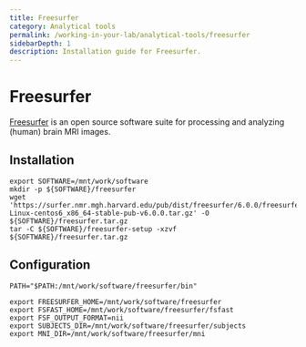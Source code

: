 ```yaml
---
title: Freesurfer
category: Analytical tools
permalink: /working-in-your-lab/analytical-tools/freesurfer
sidebarDepth: 1
description: Installation guide for Freesurfer.
---
```


# Freesurfer

[Freesurfer](https://surfer.nmr.mgh.harvard.edu/) is an open source
software suite for processing and analyzing (human) brain MRI images.

## Installation

```
export SOFTWARE=/mnt/work/software
mkdir -p ${SOFTWARE}/freesurfer
wget 'https://surfer.nmr.mgh.harvard.edu/pub/dist/freesurfer/6.0.0/freesurfer-Linux-centos6_x86_64-stable-pub-v6.0.0.tar.gz' -O ${SOFTWARE}/freesurfer.tar.gz
tar -C ${SOFTWARE}/freesurfer-setup -xzvf ${SOFTWARE}/freesurfer.tar.gz
```

## Configuration

```
PATH="$PATH:/mnt/work/software/freesurfer/bin"

export FREESURFER_HOME=/mnt/work/software/freesurfer
export FSFAST_HOME=/mnt/work/software/freesurfer/fsfast
export FSF_OUTPUT_FORMAT=nii
export SUBJECTS_DIR=/mnt/work/software/freesurfer/subjects
export MNI_DIR=/mnt/work/software/freesurfer/mni
```
